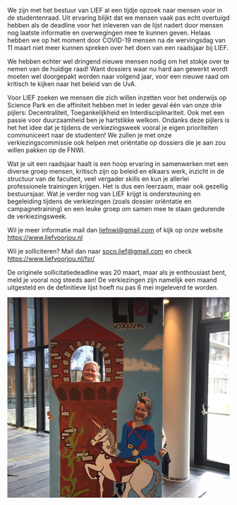 We zijn met het bestuur van LIEF al een tijdje opzoek naar mensen voor in de studentenraad. Uit ervaring blijkt dat we mensen vaak pas echt overtuigd hebben als de deadline voor het inleveren van de lijst nadert door mensen nog laatste informatie en overwegingen mee te kunnen geven. Helaas hebben we op het moment door COVID-19 mensen na de wervingsdag van 11 maart niet meer kunnen spreken over het doen van een raadsjaar bij LIEF.

We hebben echter wel dringend nieuwe mensen nodig om het stokje over te nemen van de huidige raad! Want dossiers waar nu hard aan gewerkt wordt moeten wel doorgepakt worden naar volgend jaar, voor een nieuwe raad om kritisch te kijken naar het beleid van de UvA.

Voor LIEF zoeken we mensen die zich willen inzetten voor het onderwijs op Science Park en die affiniteit hebben met in ieder geval één van onze drie pijlers: Decentraliteit, Toegankelijkheid en Interdisciplinariteit. Ook met een passie voor duurzaamheid ben je hartstikke welkom. Ondanks deze pijlers is het het idee dat je tijdens de verkiezingsweek vooral je eigen prioriteiten communiceert naar de studenten! We zullen je met onze verkiezingscommissie ook helpen met oriëntatie op dossiers die je aan zou willen pakken op de FNWI.

Wat je uit een raadsjaar haalt is een hoop ervaring in samenwerken met een diverse groep mensen, kritisch zijn op beleid en elkaars werk, inzicht in de structuur van de faculteit, veel vergader skills en kun je allerlei professionele trainingen krijgen. Het is dus een leerzaam, maar ook gezellig bestuursjaar. Wat je verder nog van LIEF krijgt is ondersteuning en begeleiding tijdens de verkiezingen (zoals dossier oriëntatie en campagnetraining) en een leuke groep om samen mee te staan gedurende de verkiezingsweek.

Wil je meer informatie mail dan <liefnwi@gmail.com> of kijk op onze website <https://www.liefvoorjou.nl>

Wil je solliciteren? Mail dan naar <soco.lief@gmail.com> en check <https://www.liefvoorjou.nl/fsr/>

De originele sollicitatiedeadline was 20 maart, maar als je enthousiast bent, meld je vooral nog steeds aan! De verkiezingen zijn namelijk een maand uitgesteld en de definitieve lijst hoeft nu pas 6 mei ingeleverd te worden.

![](/assets/imgs/zoektocht-nieuwe-raadsleden.jpg)

